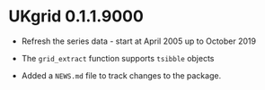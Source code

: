 # UKgrid 0.1.1.9000

* Refresh the series data - start at April 2005 up to October 2019
* The `grid_extract` function supports `tsibble` objects


* Added a `NEWS.md` file to track changes to the package.
